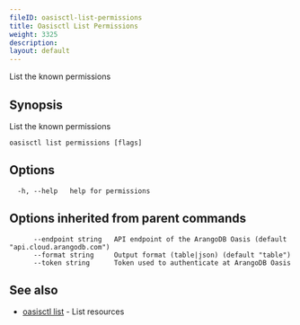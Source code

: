 ```yaml
---
fileID: oasisctl-list-permissions
title: Oasisctl List Permissions
weight: 3325
description: 
layout: default
---
```

List the known permissions

## Synopsis

List the known permissions

```
oasisctl list permissions [flags]
```

## Options

```
  -h, --help   help for permissions
```

## Options inherited from parent commands

```
      --endpoint string   API endpoint of the ArangoDB Oasis (default "api.cloud.arangodb.com")
      --format string     Output format (table|json) (default "table")
      --token string      Token used to authenticate at ArangoDB Oasis
```

## See also

* [oasisctl list]()	 - List resources


